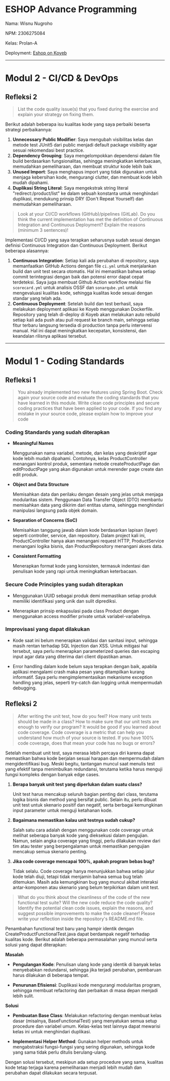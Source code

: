 # ESHOP Advance Programming

Nama: Wisnu Nugroho

NPM: 2306275084

Kelas: Prolan-A

Deployment: [Eshop on Koyeb](https://evil-virgie-wsnugroho-c810dfaf.koyeb.app)

<hr>

# Modul 2 - CI/CD & DevOps

## Refleksi 2

> List the code quality issue(s) that you fixed during the exercise and explain your strategy on fixing them.

Berikut adalah beberapa isu kualitas kode yang saya perbaiki beserta strategi perbaikannya:

1. **Unnecessary Public Modifier**: Saya mengubah visibilitas kelas dan metode test JUnit5 dari public menjadi default
   package visibility agar sesuai rekomendasi best practice.
2. **Dependency Grouping**: Saya mengelompokkan dependensi dalam file build berdasarkan fungsionalitas, sehingga
   meningkatkan keterbacaan, memudahkan pemeliharaan, dan membuat struktur kode lebih baik
3. **Unused Import**: Saya menghapus import yang tidak digunakan untuk menjaga kebersihan kode, mengurangi clutter, dan
   membuat kode lebih mudah dipahami.
4. **Duplikasi String Literal**: Saya mengekstrak string literal "redirect:/product/list" ke dalam sebuah konstanta
   untuk menghindari duplikasi, mendukung prinsip DRY (Don't Repeat Yourself) dan memudahkan pemeliharaan.

> Look at your CI/CD workflows (GitHub)/pipelines (GitLab). Do you think the current implementation has met the
> definition of Continuous Integration and Continuous Deployment? Explain the reasons (minimum 3 sentences)!

Implementasi CI/CD yang saya terapkan seharusnya sudah sesuai dengan definisi Continuous Integration dan Continuous
Deployment. Berikut beberapa alasannya:

1. **Continuous Integration**: Setiap kali ada perubahan di repository, saya memanfaatkan GitHub Actions dengan file
   `ci.yml` untuk menjalankan build dan unit test secara otomatis. Hal ini memastikan bahwa setiap commit terintegrasi
   dengan baik dan potensi error dapat cepat terdeteksi. Saya juga membuat Github Action workflow melalui file
   `scorecard.yml`
   untuk analisis OSSF dan `sonarqube.yml` untuk mengevaluasi kualitas kode, sehingga kualitas kode sesuai dengan
   standar yang telah ada.
2. **Continuous Deployment**: Setelah build dan test berhasil, saya melakukan deployment aplikasi ke Koyeb menggunakan
   Dockerfile. Repository yang telah di-deploy di Koyeb akan melakukan auto rebuild setiap kali ada push atau pull
   request ke branch main, sehingga setiap fitur terbaru langsung tersedia di
   production tanpa perlu intervensi manual. Hal ini dapat meningkatkan kecepatan, konsistensi, dan keandalan rilisnya
   aplikasi tersebut.

<hr>

# Modul 1 - Coding Standards

## Refleksi 1

> You already implemented two new features using Spring Boot. Check again your source code and evaluate the coding
> standards that you have learned in this module. Write clean code principles and secure coding practices that have been
> applied to your code. If you find any mistake in your source code, please explain how to improve your code

### Coding Standards yang sudah diterapkan

- **Meaningful Names**

  Menggunakan nama variabel, metode, dan kelas yang deskriptif agar kode lebih mudah dipahami. Contohnya, kelas
  ProductController menangani kontrol produk, sementara metode createProductPage dan editProductPage yang akan digunakan
  untuk merender page create dan edit produk.

- **Object and Data Structure**

  Memisahkan data dan perilaku dengan desain yang jelas untuk menjaga modularitas sistem. Penggunaan Data Transfer
  Object (DTO) membantu memisahkan data yang dikirim dari entitas utama, sehingga menghindari manipulasi langsung pada
  objek domain.

- **Separation of Concerns (SoC)**

  Memisahkan tanggung jawab dalam kode berdasarkan lapisan (layer) seperti controller, service, dan repository. Dalam
  project kali ini, ProductController hanya akan menangani request HTTP, ProductService menangani logika bisnis, dan
  ProductRepository menangani akses data.

- **Consistent Formatting**

  Menerapkan format kode yang konsisten, termasuk indentasi dan penulisan kode yang rapi untuk meningkatkan keterbacaan.

### Secure Code Principles yang sudah diterapkan

- Menggunakan UUID sebagai produk demi memastikan setiap produk memiliki identifikasi yang unik dan sulit diprediksi.

- Menerapkan prinsip enkapsulasi pada class Product dengan menggunakan access modifier private untuk
  variabel-variabelnya.

### Improvisasi yang dapat dilakukan

- Kode saat ini belum menerapkan validasi dan sanitasi input, sehingga masih rentan terhadap SQL Injection dan XSS.
  Untuk mitigasi hal tersebut, saya perlu menerapkan parameterized queries dan escaping input agar data yang diterima
  dari client dipastikan aman.

- Error handling dalam kode belum saya terapkan dengan baik, apabila aplikasi mengalami crash maka pesan yang
  ditampilkan kurang informatif. Saya perlu mengimplementasikan mekanisme exception handling yang jelas, seperti
  try-catch dan logging untuk mempermudah debugging.

## Refleksi 2

> After writing the unit test, how do you feel? How many unit tests should be made in a class? How to make sure that our
> unit tests are enough to verify our program? It would be good if you learned about code coverage. Code coverage is a
> metric that can help you understand how much of your source is tested. If you have 100% code coverage, does that mean
> your code has no bugs or errors?

Setelah membuat unit test, saya merasa lebih percaya diri karena dapat memastikan bahwa kode berjalan sesuai harapan dan
mempermudah dalam mengidentifikasi bug. Meski begitu, tantangan muncul saat menulis test yang efektif tanpa menimbulkan
redundansi, terutama ketika harus menguji fungsi kompleks dengan banyak edge cases.

1. **Berapa banyak unit test yang diperlukan dalam suatu class?**

   Unit test harus mencakup seluruh bagian penting dari class, terutama logika bisnis dan method yang bersifat public.
   Selain itu, perlu dibuat unit test untuk skenario positif dan negatif, serta berbagai kemungkinan input parameter
   untuk menguji ketahanan kode.

2. **Bagaimana memastikan kalau unit testnya sudah cukup?**

   Salah satu cara adalah dengan menggunakan code coverage untuk melihat seberapa banyak kode yang dieksekusi dalam
   pengujian. Namun, selain angka coverage yang tinggi, perlu dilakukan review dari tim atau tester yang berpengalaman
   untuk memastikan pengujian mencakup semua skenario penting.

3. **Jika code coverage mencapai 100%, apakah program bebas bug?**

   Tidak selalu. Code coverage hanya menunjukkan bahwa setiap jalur kode telah diuji, tetapi tidak menjamin bahwa semua
   bug telah ditemukan. Masih ada kemungkinan bug yang muncul akibat interaksi antar-komponen atau skenario yang belum
   terpikirkan dalam unit test.

> What do you think about the cleanliness of the code of the new functional test suite? Will the new code reduce the
> code quality? Identify the potential clean code issues, explain the reasons, and suggest possible improvements to make
> the code cleaner! Please write your reflection inside the repository's README.md file.

Penambahan functional test baru yang hampir identik dengan CreateProductFunctionalTest.java dapat berdampak negatif
terhadap kualitas kode. Berikut adalah beberapa permasalahan yang muncul serta solusi yang dapat diterapkan:

**Masalah**

- **Pengulangan Kode**: Penulisan ulang kode yang identik di banyak kelas menyebabkan redundansi, sehingga jika terjadi
  perubahan, pembaruan harus dilakukan di beberapa tempat.

- **Penurunan Efisiensi**: Duplikasi kode mengurangi modularitas program, sehingga membuat refactoring dan perbaikan di
  masa depan menjadi lebih sulit.

**Solusi**

- **Pembuatan Base Class**: Melakukan refactoring dengan membuat kelas dasar (misalnya, BaseFunctionalTest) yang
  menyatukan semua setup procedure dan variabel umum. Kelas-kelas test lainnya dapat mewarisi kelas ini untuk
  menghindari duplikasi.

- **Implementasi Helper Method**: Gunakan helper methods untuk mengabstraksi fungsi-fungsi yang sering digunakan,
  sehingga kode yang sama tidak perlu ditulis berulang-ulang.

Dengan solusi tersebut, meskipun ada setup procedure yang sama, kualitas kode tetap terjaga karena pemeliharaan menjadi
lebih mudah dan perubahan dapat dilakukan secara terpusat.